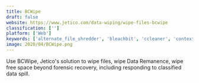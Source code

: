 ```yaml
---
title: BCWipe
draft: false 
website: https://www.jetico.com/data-wiping/wipe-files-bcwipe
classification: ['']
platform: ['Web']
keywords: ['alternate_file_shredder', 'bleachbit', 'ccleaner', 'context-shredder', 'diskgenius', 'eraser', 'eraserdrop', 'file_shredder', 'hdshredder', 'hardwipe', 'intacct', 'permadelete', 'permanent_eraser', 'recuva', 'sdelete', 'stellar_data_eraser_for_file', 'system_ninja', 'wise_disk_cleaner', 'east-tec_eraser', 'xshredder']
image: 2020/04/BCWipe.png
---
```

Use BCWipe, Jetico's solution to wipe files, wipe Data Remanence, wipe free space beyond forensic recovery, including responding to classified data spill.